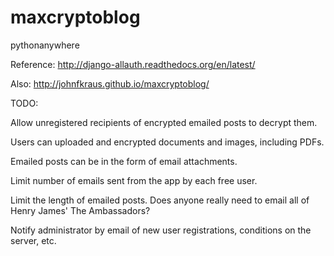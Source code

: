 # maxcryptoblog

pythonanywhere

Reference: http://django-allauth.readthedocs.org/en/latest/

Also: http://johnfkraus.github.io/maxcryptoblog/

TODO:

Allow unregistered recipients of encrypted emailed posts to decrypt them.

Users can uploaded and encrypted documents and images, including PDFs.

Emailed posts can be in the form of email attachments.

Limit number of emails sent from the app by each free user.

Limit the length of emailed posts.  Does anyone really need to email all of Henry James' The Ambassadors?

Notify administrator by email of new user registrations, conditions on the server, etc.

